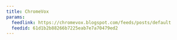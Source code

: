 ```yaml
---
title: ChromeVox
params:
  feedlink: https://chromevox.blogspot.com/feeds/posts/default
  feedid: 61d1b2b88266b7225eab7e7a70479ed2
---
```

